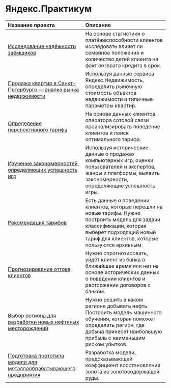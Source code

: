 # Яндекс.Практикум

| Название проекта | Описание | 
| :-------| :-----------|
| [Исследование надёжности заёмщиков]() | На основе статистики о платёжеспособности клиентов исследовать влияет ли семейное положение и количество детей клиента на факт возврата кредита в срок. |
| [Продажа квартир в Санкт-Петербурге — анализ рынка недвижимости]() | Используя данные сервиса Яндекс.Недвижимость, определить рыночную стоимость объектов недвижимости и типичные параметры квартир. |
| [Определение перспективного тарифа]() |  На основе данных клиентов оператора сотовой связи проанализировать поведение клиентов и поиск оптимального тарифа.|
| [Изучение закономерностей, определяющих успешность игр]() | Используя исторические данные о продажах компьютерных игр, оценки пользователей и экспертов, жанры и платформы, выявить закономерности, определяющие успешность игры. |
| [Рекомендация тарифов]() | Есть данные о поведении клиентов, которые перешли на новые тарифы. Нужно построить модель для задачи классификации, которая выберет подходящий новый тариф для клиентов, которые пользуются архивным. |
| [Прогнозирование оттока клиентов]() | Нужно спрогнозировать, уйдёт клиент из банка в ближайшее время или нет на основе исторических данных о поведении клиентов и расторжении договоров с банком. |
| [Выбор региона для разработки новых нефтяных месторождений]() | Нужно решить в каком регионе добывать нефть. Построить модель машинного обучения, которая поможет определить регион, где добыча принесет наибольшую прибыль с наименьшим риском убытков. |
| [Подготовка прототипа модели для металлообрабатывающего предприятия]() | Разработка модели, предсказывающей коэффициент восстановления золота из золотосодержащей руды. |